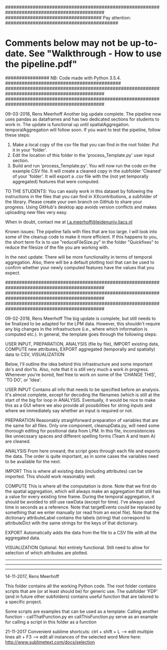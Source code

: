 ############################################################################################
################################### Pay attention: #########################################
# Comments below may not be up-to-date. See "Walkthrough - How to use the pipeline.pdf" ####
################ NB: Code made with Python 3.5.4. ##########################################
############################################################################################
############################################################################################

09-03-2018, Rens Meerhoff
Another big update complete. The pipeline now uses pandas as dataframes and has two dedicated sections for students to work in. The update is functional up until spatialAggregation. temporalAggregation will follow soon. If you want to test the pipeline, follow these steps:
1) Make a local copy of the csv file that you can find in the root folder. Put it in your 'folder'.
2) Edit the location of this folder in the 'process_Template.py' user input section.
3) Build and run 'process_Template.py'. You will now run the code on the example CSV file. It will create a cleaned copy in the subfolder 'Cleaned' of your 'folder'. It will export a .csv file with the (not yet temporally aggregated) features that were computed.

TO THE STUDENTS:
You can easily work in this dataset by following the instructions in the files that you can find in XXcontributions, a subfolder of the library.
Please create your own branch on GitHub to share your progress. Using GitHub's desktop app avoids version conflicts and makes uploading new files very easy.

When in doubt, contact me at l.a.meerhoff@leidenuniv.liacs.nl


Known issues: The pipeline fails with files that are too large. I will look into some of the cleanup code to make it more efficient. If this happens to you, the short term fix is to use "reduceFileSize.py" in the folder "Quickfixes" to reduce the filesize of the file you are working with.

In the next update: There will be more functionality in terms of temporal aggregation. Also, there will be a default plotting tool that can be used to confirm whether your newly computed features have the values that you expect.





############################################################################################
############################################################################################
############################################################################################


09-02-2018, Rens Meerhoff
The big update is complete, but still needs to be finalized to be adapted for the LPM data. However,
this shouldn't require any big changes in the infrastructure (i.e., where which information is computed etc.).
In general, the template goes through the following steps:

USER INPUT, PREPARATION, ANALYSIS (file by file), IMPORT existing data, 
COMPUTE new attributes, EXPORT aggregated (temporally and spatially) data to CSV, VISUALIZATION

Below, I'll outline the idea behind this infrastructure and some important do's and don'ts. Also, note that
it is still very much a work in progress. Whenever you're bored, feel free to work on some of the 'CHANGE THIS',
'TO DO', or 'Idea'.

USER INPUT
Contains all info that needs to be specified before an analysis. It's almost complete, except for
decoding the filenames (which is still at the start of the big for loop in ANALYSIS.
Eventually, it would be nice to make this as a GUI where we also provide all possibilities for 
string inputs and where we immediately say whether an input is required or not.

PREPARATION
Reasonably straighforward preparation of variables that are the same for all files. Only one component,
cleanupData.py, will need some thorough editing for positional data from LPM. In this file, inconsistencies
like unnecssary spaces and different spelling forms (Team A and team A) are cleaned.

ANALYSIS
From here onward, the script goes through each file and exports the data. The order is quite important,
as in some cases the variables need to be available for the next.

IMPORT
This is where all existing data (including attributes) can be imported. This should work reasonably well.

COMPUTE
This is where all the computation is done. Note that we first do the spatial aggregation, which will
always make an aggregation that still has a value for every existing time frame.
During the temporal aggregation, it should be avoided to still use rawData (except for time).
I've always used time in seconds as a reference.
Note that targetEvents could be replaced by something that we enter manually (or read from an excel file).
Note that the dictionary attributeLabel contains the labels (string) that correspond to attributeDict
with the same strings for the keys of that dictionary.

EXPORT
Automatically adds the data from the file to a CSV file with all the aggregated data.

VISUALIZATION
Optional. Not entirely functional. Still need to allow for selection of which attributes are plotted.

--------------------------------------------------------------------------
--------------------------------------------------------------------------
--------------------------------------------------------------------------

14-11-2017, Rens Meerhoff

This folder contains all the working Python code.
The root folder contains scripts that are (or at least should be) for generic use.
The subfolder 'FDP' (and in future other subfolders) contains useful function that are tailored to a specific project.

Some scripts are examples that can be used as a template:
Calling another function - callThatFunction.py en callThisFunction.py serve as an example for calling a script in this folder as a function

21-11-2017
Convenient sublime shortcuts:
ctrl + shift + L --> edit multiple lines
alt + F3 --> edit all instances of the selected word
More here: http://www.sublimetext.com/docs/selection
